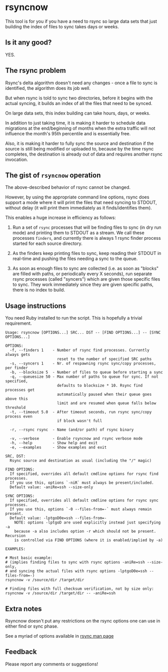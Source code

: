 # rsyncnow

This tool is for you if you have a need to rsync so large data sets
that just building the index of files to sync takes days or weeks.

## Is it any good?

YES.

## The rsync problem

Rsync's delta algorithm doesn't need any changes - once a file to sync
is identified, the algorithm does its job well.

But when rsync is told to sync two directories, before it begins with
the actual syncing, it builds an index of all the files that need to be
synced.

On large data sets, this index building can take hours, days, or weeks.

In addition to just taking time, it is making it harder to schedule data
migrations at the end/beginning of months when the extra traffic will not
influence the month's 95th percentile and is essentially free.

Also, it is making it harder to fully sync the source and destination if
the source is still being modified or uploaded to, because by the time
rsync completes, the destination is already out of data and requires
another rsync invocation.

## The gist of `rsyncnow` operation

The above-described behavior of rsync cannot be changed.

However, by using the appropriate command line options, rsync does support
a mode where it will print the files that need syncing to STDOUT, without
delay (it will print them immediately as it finds/identifies them).

This enables a huge increase in efficiency as follows:

1. Run a set of `rsync` processes that will be finding files to sync
(in dry run mode) and printing them to STDOUT as a stream. We call
these processes `finders`, and currently there is always 1 rsync
finder process started for each source directory.

1. As the finders keep printing files to sync, keep reading their
STDOUT in real-time and pushing the files needing a sync to the queue.

1. As soon as enough files to sync are collected (i.e. as soon as
"blocks" are filled with paths, or periodically every X seconds),
run separate rsync processes (called "syncers") which are given those
specific files to sync. They work immediately since they are given
specific paths, there is no index to build.

## Usage instructions

You need Ruby installed to run the script. This is hopefully a trivial requirement.


```
Usage: rsyncnow [OPTIONS...] SRC... DST -- [FIND OPTIONS...] -- [SYNC OPTIONS...]

OPTIONS:
  -f, --finders 1    - Number of rsync find processes. Currently always gets
                       reset to the number of specified SRC paths
  -s, --syncers 1    - Nr. of respawning rsync sync/copy processes, per finder
  -b, --blocksize 5  - Number of files to queue before starting a sync
  -q, --queuesize 50 - Max number of paths to queue for sync. If not specified,
                       defaults to blocksize * 10. Rsync find processes get
                       automatically paused when their queue goes above this
                       limit and are resumed when queue falls below threshold
  -t, --timeout 5.0  - After timeout seconds, run rsync sync/copy process even
                       if block wasn't full

  -r, --rsync rsync  - Name (and/or path) of rsync binary

  -v, --verbose      - Enable rsyncnow and rsync verbose mode
  -h, --help         - Show help and exit
  -e, --examples     - Show examples and exit

SRC, DST:
  Rsync source and destination as usual (including the "/" magic)

FIND OPTIONS:
  If specified, overrides all default cmdline options for rsync find processes.
  If you use this, options `-niR` must always be present/included.
  Default value: -aniRe=ssh --size-only

SYNC OPTIONS:
  If specified, overrides all default cmdline options for rsync sync processes.
  If you use this, options `-0 --files-from=-` must always remain present.
  Default value: -lptgoD0e=ssh --files-from=-
    NOTE: options -lptgoD are used explicitly instead just specifying -a
    because -a also includes option -r which should not be present. Recursion
    is controlled via FIND OPTIONS (where it is enabled/implied by -a)

EXAMPLES:

# Most basic example:
# (implies finding files to sync with rsync options -aniRe=ssh --size-only,
# and syncing the actual files with rsync options -lptgoD0e=ssh --files-from=-)
rsyncnow -v /source/dir /target/dir

# Finding files with full checksum verification, not by size only:
rsyncnow -v /source/dir /target/dir -- -aniRe=ssh
```

## Extra notes

Rsyncnow doesn't put any restrictions on the rsync options one can use in
either find or sync phase.

See a myriad of options available in [rsync man page](https://download.samba.org/pub/rsync/rsync.1)


## Feedback

Please report any comments or suggestions!

